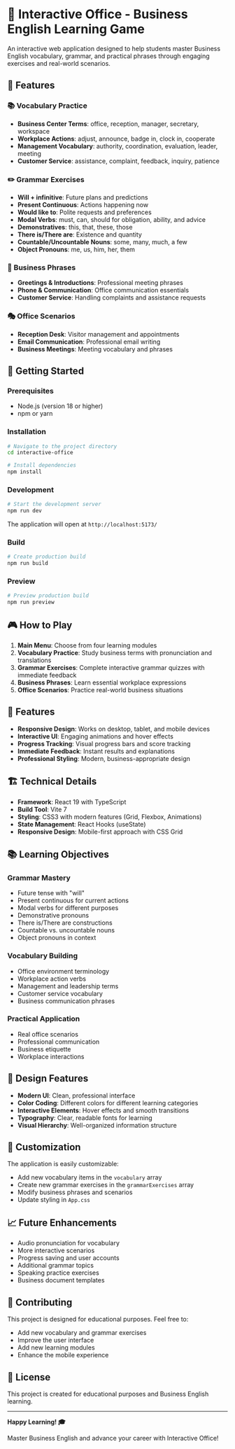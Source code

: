 # 🏢 Interactive Office - Business English Learning Game

An interactive web application designed to help students master Business English vocabulary, grammar, and practical phrases through engaging exercises and real-world scenarios.

## 🎯 Features

### 📚 Vocabulary Practice
- **Business Center Terms**: office, reception, manager, secretary, workspace
- **Workplace Actions**: adjust, announce, badge in, clock in, cooperate
- **Management Vocabulary**: authority, coordination, evaluation, leader, meeting
- **Customer Service**: assistance, complaint, feedback, inquiry, patience

### ✏️ Grammar Exercises
- **Will + infinitive**: Future plans and predictions
- **Present Continuous**: Actions happening now
- **Would like to**: Polite requests and preferences
- **Modal Verbs**: must, can, should for obligation, ability, and advice
- **Demonstratives**: this, that, these, those
- **There is/There are**: Existence and quantity
- **Countable/Uncountable Nouns**: some, many, much, a few
- **Object Pronouns**: me, us, him, her, them

### 💬 Business Phrases
- **Greetings & Introductions**: Professional meeting phrases
- **Phone & Communication**: Office communication essentials
- **Customer Service**: Handling complaints and assistance requests

### 🎭 Office Scenarios
- **Reception Desk**: Visitor management and appointments
- **Email Communication**: Professional email writing
- **Business Meetings**: Meeting vocabulary and phrases

## 🚀 Getting Started

### Prerequisites
- Node.js (version 18 or higher)
- npm or yarn

### Installation
```bash
# Navigate to the project directory
cd interactive-office

# Install dependencies
npm install
```

### Development
```bash
# Start the development server
npm run dev
```

The application will open at `http://localhost:5173/`

### Build
```bash
# Create production build
npm run build
```

### Preview
```bash
# Preview production build
npm run preview
```

## 🎮 How to Play

1. **Main Menu**: Choose from four learning modules
2. **Vocabulary Practice**: Study business terms with pronunciation and translations
3. **Grammar Exercises**: Complete interactive grammar quizzes with immediate feedback
4. **Business Phrases**: Learn essential workplace expressions
5. **Office Scenarios**: Practice real-world business situations

## 📱 Features

- **Responsive Design**: Works on desktop, tablet, and mobile devices
- **Interactive UI**: Engaging animations and hover effects
- **Progress Tracking**: Visual progress bars and score tracking
- **Immediate Feedback**: Instant results and explanations
- **Professional Styling**: Modern, business-appropriate design

## 🏗️ Technical Details

- **Framework**: React 19 with TypeScript
- **Build Tool**: Vite 7
- **Styling**: CSS3 with modern features (Grid, Flexbox, Animations)
- **State Management**: React Hooks (useState)
- **Responsive Design**: Mobile-first approach with CSS Grid

## 📚 Learning Objectives

### Grammar Mastery
- Future tense with "will"
- Present continuous for current actions
- Modal verbs for different purposes
- Demonstrative pronouns
- There is/There are constructions
- Countable vs. uncountable nouns
- Object pronouns in context

### Vocabulary Building
- Office environment terminology
- Workplace action verbs
- Management and leadership terms
- Customer service vocabulary
- Business communication phrases

### Practical Application
- Real office scenarios
- Professional communication
- Business etiquette
- Workplace interactions

## 🎨 Design Features

- **Modern UI**: Clean, professional interface
- **Color Coding**: Different colors for different learning categories
- **Interactive Elements**: Hover effects and smooth transitions
- **Typography**: Clear, readable fonts for learning
- **Visual Hierarchy**: Well-organized information structure

## 🔧 Customization

The application is easily customizable:
- Add new vocabulary items in the `vocabulary` array
- Create new grammar exercises in the `grammarExercises` array
- Modify business phrases and scenarios
- Update styling in `App.css`

## 📈 Future Enhancements

- Audio pronunciation for vocabulary
- More interactive scenarios
- Progress saving and user accounts
- Additional grammar topics
- Speaking practice exercises
- Business document templates

## 🤝 Contributing

This project is designed for educational purposes. Feel free to:
- Add new vocabulary and grammar exercises
- Improve the user interface
- Add new learning modules
- Enhance the mobile experience

## 📄 License

This project is created for educational purposes and Business English learning.

---

**Happy Learning! 🎓**

Master Business English and advance your career with Interactive Office!
